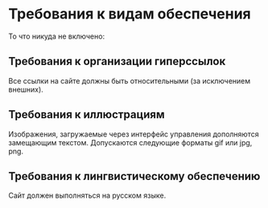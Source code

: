 # Требования к видам обеспечения 
То что никуда не включено: 

## Требования к организации гиперссылок
Все ссылки на сайте должны быть относительными (за исключением внешних).

## Требования к иллюстрациям
Изображения, загружаемые через интерфейс управления дополняются замещающим текстом.
Допускаются следующие форматы gif или jpg, png. 



## Требования к лингвистическому обеспечению
Сайт должен выполняться на русском языке. 

